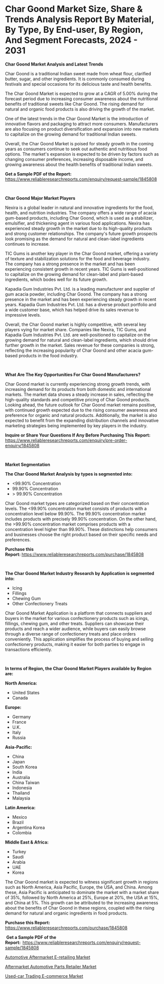 <p><h1>Char Goond Market Size, Share & Trends Analysis Report By Material, By Type, By End-user, By Region, And Segment Forecasts, 2024 - 2031</h1></p><p><strong>Char Goond Market Analysis and Latest Trends</strong></p>
<p><p>Char Goond is a traditional Indian sweet made from wheat flour, clarified butter, sugar, and other ingredients. It is commonly consumed during festivals and special occasions for its delicious taste and health benefits.</p><p>The Char Goond Market is expected to grow at a CAGR of 5.00% during the forecast period due to increasing consumer awareness about the nutritional benefits of traditional sweets like Char Goond. The rising demand for natural and organic food products is also driving the growth of the market.</p><p>One of the latest trends in the Char Goond Market is the introduction of innovative flavors and packaging to attract more consumers. Manufacturers are also focusing on product diversification and expansion into new markets to capitalize on the growing demand for traditional Indian sweets.</p><p>Overall, the Char Goond Market is poised for steady growth in the coming years as consumers continue to seek out authentic and nutritious food options. The market's expansion is expected to be driven by factors such as changing consumer preferences, increasing disposable income, and growing awareness about the health benefits of traditional Indian sweets.</p></p>
<p><strong>Get a Sample PDF of the Report:&nbsp;</strong> <a href="https://www.reliableresearchreports.com/enquiry/request-sample/1845808">https://www.reliableresearchreports.com/enquiry/request-sample/1845808</a></p>
<p>&nbsp;</p>
<p><strong>Char Goond Major Market Players</strong></p>
<p><p>Nexira is a global leader in natural and innovative ingredients for the food, health, and nutrition industries. The company offers a wide range of acacia gum-based products, including Char Goond, which is used as a stabilizer, emulsifier, and thickening agent in various food applications. Nexira has experienced steady growth in the market due to its high-quality products and strong customer relationships. The company's future growth prospects look promising as the demand for natural and clean-label ingredients continues to increase.</p><p>TIC Gums is another key player in the Char Goond market, offering a variety of texture and stabilization solutions for the food and beverage industry. The company has a strong presence in the market and has been experiencing consistent growth in recent years. TIC Gums is well-positioned to capitalize on the growing demand for clean-label and plant-based ingredients, which bodes well for its future growth.</p><p>Kapadia Gum Industries Pvt. Ltd. is a leading manufacturer and supplier of gum acacia powder, including Char Goond. The company has a strong presence in the market and has been experiencing steady growth in recent years. Kapadia Gum Industries Pvt. Ltd. has a diverse product portfolio and a wide customer base, which has helped drive its sales revenue to impressive levels.</p><p>Overall, the Char Goond market is highly competitive, with several key players vying for market share. Companies like Nexira, TIC Gums, and Kapadia Gum Industries Pvt. Ltd. are well-positioned to capitalize on the growing demand for natural and clean-label ingredients, which should drive further growth in the market. Sales revenue for these companies is strong, reflecting the increasing popularity of Char Goond and other acacia gum-based products in the food industry.</p></p>
<p>&nbsp;</p>
<p><strong>What Are The Key Opportunities For Char Goond Manufacturers?</strong></p>
<p><p>Char Goond market is currently experiencing strong growth trends, with increasing demand for its products from both domestic and international markets. The market data shows a steady increase in sales, reflecting the high-quality standards and competitive pricing of Char Goond products. Looking ahead, the future outlook for Char Goond market remains positive, with continued growth expected due to the rising consumer awareness and preference for organic and natural products. Additionally, the market is also expected to benefit from the expanding distribution channels and innovative marketing strategies being implemented by key players in the industry.</p></p>
<p><strong>Inquire or Share Your Questions If Any Before Purchasing This Report:</strong> <a href="https://www.reliableresearchreports.com/enquiry/pre-order-enquiry/1845808">https://www.reliableresearchreports.com/enquiry/pre-order-enquiry/1845808</a></p>
<p>&nbsp;</p>
<p><strong>Market Segmentation</strong></p>
<p><strong>The Char Goond Market Analysis by types is segmented into:</strong></p>
<p><ul><li><99.90% Concentration</li><li>99.90% Concentration</li><li>> 99.90% Concentration</li></ul></p>
<p><p>Char Goond market types are categorized based on their concentration levels. The <99.90% concentration market consists of products with a concentration level below 99.90%. The 99.90% concentration market includes products with precisely 99.90% concentration. On the other hand, the >99.90% concentration market comprises products with a concentration level higher than 99.90%. These distinctions help consumers and businesses choose the right product based on their specific needs and preferences.</p></p>
<p><strong>Purchase this Report:&nbsp;</strong><a href="https://www.reliableresearchreports.com/purchase/1845808">https://www.reliableresearchreports.com/purchase/1845808</a></p>
<p>&nbsp;</p>
<p><strong>The Char Goond Market Industry Research by Application is segmented into:</strong></p>
<p><ul><li>Icing</li><li>Fillings</li><li>Chewing Gum</li><li>Other Confectionery Treats</li></ul></p>
<p><p>Char Goond Market Application is a platform that connects suppliers and buyers in the market for various confectionery products such as icings, fillings, chewing gum, and other treats. Suppliers can showcase their products and reach a wider audience, while buyers can easily browse through a diverse range of confectionery treats and place orders conveniently. This application simplifies the process of buying and selling confectionery products, making it easier for both parties to engage in transactions efficiently.</p></p>
<p>&nbsp;</p>
<p><strong>In terms of Region, the Char Goond Market Players available by Region are:</strong></p>
<p>
    <p> <strong> North America: </strong>
        <ul>
            <li>United States</li>
            <li>Canada</li>
        </ul>
        </p> 
    <p> <strong> Europe: </strong>
        <ul>
            <li>Germany</li>
            <li>France</li>
            <li>U.K.</li>
            <li>Italy</li>
            <li>Russia</li>
        </ul>
        </p> 
    <p> <strong> Asia-Pacific: </strong>
        <ul>
            <li>China</li>
            <li>Japan</li>
            <li>South Korea</li>
            <li>India</li>
            <li>Australia</li>
            <li>China Taiwan</li>
            <li>Indonesia</li>
            <li>Thailand</li>
            <li>Malaysia</li>
        </ul>
        </p> 
    <p> <strong> Latin America: </strong>
        <ul>
            <li>Mexico</li>
            <li>Brazil</li>
            <li>Argentina Korea</li>
            <li>Colombia</li>
        </ul>
        </p> 
    <p> <strong> Middle East & Africa: </strong>
        <ul>
            <li>Turkey</li>
            <li>Saudi</li>
            <li>Arabia</li>
            <li>UAE</li>
            <li>Korea</li>
        </ul>
    </p>
    </p>
<p><p>The Char Goond market is expected to witness significant growth in regions such as North America, Asia Pacific, Europe, the USA, and China. Among these, Asia Pacific is anticipated to dominate the market with a market share of 35%, followed by North America at 25%, Europe at 20%, the USA at 15%, and China at 5%. This growth can be attributed to the increasing awareness about the benefits of Char Goond in these regions, coupled with the rising demand for natural and organic ingredients in food products.</p></p>
<p><strong>Purchase this Report: </strong><a href="https://www.reliableresearchreports.com/purchase/1845808">https://www.reliableresearchreports.com/purchase/1845808</a></p>
<p>&nbsp;<strong>Get a Sample PDF of the Report:&nbsp;&nbsp;</strong><a href="https://www.reliableresearchreports.com/enquiry/request-sample/1845808">https://www.reliableresearchreports.com/enquiry/request-sample/1845808</a></p>
<p><strong></strong></p>
<p><p><a href="https://view.publitas.com/reportprime-1/automotive-aftermarket-e-retailing-market-size-evaluating-its-market-trends-growth-and-projections-2023-2030/">Automotive Aftermarket E-retailing Market</a></p><p><a href="https://view.publitas.com/reportprime-1/aftermarket-automotive-parts-retailer-market-size-furnishes-valuable-information-encompassing-market-share-market-trends-and-projections-spanning-from-2023-to-2030/">Aftermarket Automotive Parts Retailer Market</a></p><p><a href="https://view.publitas.com/reportprime-1/used-car-trading-e-commerce-market-centers-on-aspects-such-as-market-growth-market-share-market-opportunity-and-projected-forecasts-spanning-from-2023-to-2030/">Used-car Trading E-commerce Market</a></p></p>